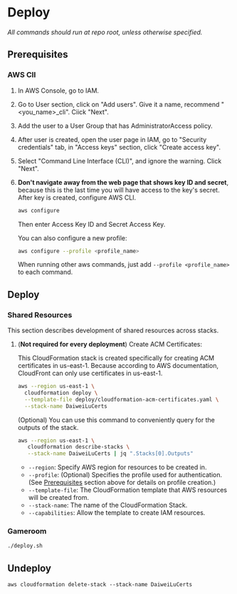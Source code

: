 # Deploy

_All commands should run at repo root, unless otherwise specified._

## Prerequisites

### AWS ClI

1. In AWS Console, go to IAM.
2. Go to User section, click on "Add users". Give it a name, recommend "<you_name>\_cli". Ciick "Next".
3. Add the user to a User Group that has AdministratorAccess policy.
4. After user is created, open the user page in IAM, go to "Security credentials" tab, in "Access keys" section, click "Create access key".
5. Select "Command Line Interface (CLI)", and ignore the warning. Click "Next".
6. **Don't navigate away from the web page that shows key ID and secret**, because this is the last time you will have access to the key's secret. After key is created, configure AWS CLI.

   ```sh
   aws configure
   ```

   Then enter Access Key ID and Secret Access Key.

   You can also configure a new profile:

   ```sh
   aws configure --profile <profile_name>
   ```

   When running other aws commands, just add `--profile <profile_name>` to each command.

## Deploy

### Shared Resources

This section describes development of shared resources across stacks.

1. (**Not required for every deployment**) Create ACM Certificates:

   This CloudFormation stack is created specifically for creating ACM certificates in us-east-1. Because according to AWS documentation, CloudFront can only use certificates in us-east-1.

   ```sh
   aws --region us-east-1 \
     cloudformation deploy \
     --template-file deploy/cloudformation-acm-certificates.yaml \
     --stack-name DaiweiLuCerts
   ```

   (Optional) You can use this command to conveniently query for the outputs of the stack.

   ```sh
   aws --region us-east-1 \
      cloudformation describe-stacks \
      --stack-name DaiweiLuCerts | jq ".Stacks[0].Outputs"
   ```

   - `--region`: Specify AWS region for resources to be created in.
   - `--profile`: (Optional) Specifies the profile used for authentication. (See [Prerequisites](#prerequisites) section above for details on profile creation.)
   - `--template-file`: The CloudFormation template that AWS resources will be created from.
   - `--stack-name`: The name of the CloudFormation Stack.
   - `--capabilities`: Allow the template to create IAM resources.

### Gameroom

```sh
./deploy.sh
```

## Undeploy

```
aws cloudformation delete-stack --stack-name DaiweiLuCerts
```
